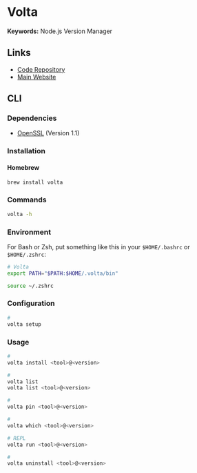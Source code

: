 # Volta

**Keywords:** Node.js Version Manager

## Links

- [Code Repository](https://github.com/volta-cli/volta)
- [Main Website](https://volta.sh)

## CLI

### Dependencies

- [OpenSSL](/openssl.md) (Version 1.1)

### Installation

#### Homebrew

```sh
brew install volta
```

### Commands

```sh
volta -h
```

### Environment

For Bash or Zsh, put something like this in your `$HOME/.bashrc` or `$HOME/.zshrc`:

```sh
# Volta
export PATH="$PATH:$HOME/.volta/bin"
```

```sh
source ~/.zshrc
```

### Configuration

```sh
#
volta setup
```

### Usage

```sh
#
volta install <tool>@<version>

#
volta list
volta list <tool>@<version>

#
volta pin <tool>@<version>

#
volta which <tool>@<version>

# REPL
volta run <tool>@<version>

#
volta uninstall <tool>@<version>
```

<!-- ### Tips

#### Autocomplete

For Bash or Zsh, put something like this in your `$HOME/.bashrc` or `$HOME/.zshrc`:

```sh
# Volta
source <(volta completions zsh) # bash
```

```sh
source ~/.zshrc
``` -->
